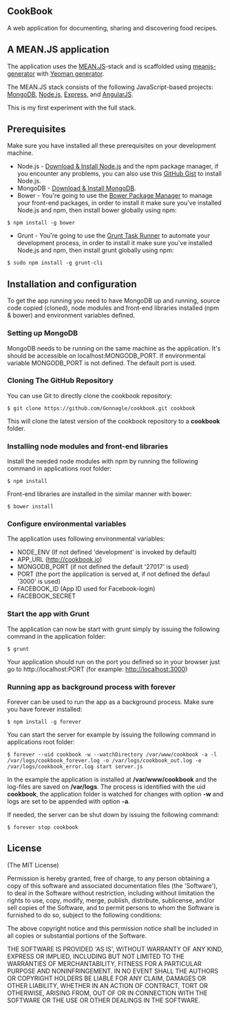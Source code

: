 ## CookBook

A web application for documenting, sharing and discovering food recipes.


## A MEAN.JS application

The application uses the [MEAN.JS](http://meanjs.org/)-stack and is scaffolded using [meanjs-generator](http://meanjs.org/generator.html) with [Yeoman generator](http://yeoman.io/index.html).

The MEAN.JS stack consists of the following JavaScript-based projects: [MongoDB](http://www.mongodb.org/), [Node.js](http://www.nodejs.org/), [Express](http://expressjs.com/), and [AngularJS](http://angularjs.org/).

This is my first experiment with the full stack.

## Prerequisites

Make sure you have installed all these prerequisites on your development machine.
* Node.js - [Download & Install Node.js](http://www.nodejs.org/download/) and the npm package manager, if you encounter any problems, you can also use this [GitHub Gist](https://gist.github.com/isaacs/579814) to install Node.js.
* MongoDB - [Download & Install MongoDB](http://www.mongodb.org/downloads).
* Bower - You're going to use the [Bower Package Manager](http://bower.io/) to manage your front-end packages, in order to install it make sure you've installed Node.js and npm, then install bower globally using npm:

```
$ npm install -g bower
```

* Grunt - You're going to use the [Grunt Task Runner](http://gruntjs.com/) to automate your development process, in order to install it make sure you've installed Node.js and npm, then install grunt globally using npm:

```
$ sudo npm install -g grunt-cli
```

## Installation and configuration

To get the app running you need to have MongoDB up and running, source code copied (cloned), node modules and front-end libraries installed (npm & bower) and environment variables defined.

### Setting up MongoDB

MongoDB needs to be running on the same machine as the application. It's should be accessible on localhost:MONGODB_PORT. If environmental variable MONGODB_PORT is not defined. The default port  is used.

### Cloning The GitHub Repository
You can use Git to directly clone the cookbook repository:
```
$ git clone https://github.com/Gonnagle/cookbook.git cookbook
```
This will clone the latest version of the cookbook repository to a **cookbook** folder.

### Installing node modules and front-end libraries

Install the needed node modules with npm by running the following command in applications root folder:

```
$ npm install
```

Front-end libraries are installed in the similar manner with bower:

```
$ bower install
```

### Configure environmental variables

The application uses following environmental variables:
* NODE_ENV (If not defined 'development' is invoked by default)
* APP_URL (http://cookbook.io)
* MONGODB_PORT (if not defined the default '27017' is used)
* PORT (the port the application is served at, if not defined the defaul '3000' is used)
* FACEBOOK_ID (App ID used for Facebook-login)
* FACEBOOK_SECRET

### Start the app with Grunt

The application can now be start with grunt simply by issuing the following command in the application folder:

```
$ grunt
```

Your application should run on the port you defined so in your browser just go to http://localhost:PORT (for example: [http://localhost:3000](http://localhost:3000))

### Running app as background process with forever

Forever can be used to run the app as a background process. Make sure you have forever installed:

```
$ npm install -g forever
```

You can start the server for example by issuing the following command in applications root folder:

```
$ forever --uid cookbook -w --watchDirectory /var/www/cookbook -a -l /var/logs/cookbook_forever.log -o /var/logs/cookbook_out.log -e /var/logs/cookbook_error.log start server.js
```

In the example the application is installed at **/var/www/cookbook** and the log-files are saved on **/var/logs**. The process is identified with the uid **cookbook**, the application folder is watched for changes with option **-w** and logs are set to be appended with option **-a**.

If needed, the server can be shut down by issuing the following command:

```
$ forever stop cookbook
```

## License
(The MIT License)

Permission is hereby granted, free of charge, to any person obtaining
a copy of this software and associated documentation files (the
'Software'), to deal in the Software without restriction, including
without limitation the rights to use, copy, modify, merge, publish,
distribute, sublicense, and/or sell copies of the Software, and to
permit persons to whom the Software is furnished to do so, subject to
the following conditions:

The above copyright notice and this permission notice shall be
included in all copies or substantial portions of the Software.

THE SOFTWARE IS PROVIDED 'AS IS', WITHOUT WARRANTY OF ANY KIND,
EXPRESS OR IMPLIED, INCLUDING BUT NOT LIMITED TO THE WARRANTIES OF
MERCHANTABILITY, FITNESS FOR A PARTICULAR PURPOSE AND NONINFRINGEMENT.
IN NO EVENT SHALL THE AUTHORS OR COPYRIGHT HOLDERS BE LIABLE FOR ANY
CLAIM, DAMAGES OR OTHER LIABILITY, WHETHER IN AN ACTION OF CONTRACT,
TORT OR OTHERWISE, ARISING FROM, OUT OF OR IN CONNECTION WITH THE
SOFTWARE OR THE USE OR OTHER DEALINGS IN THE SOFTWARE.
